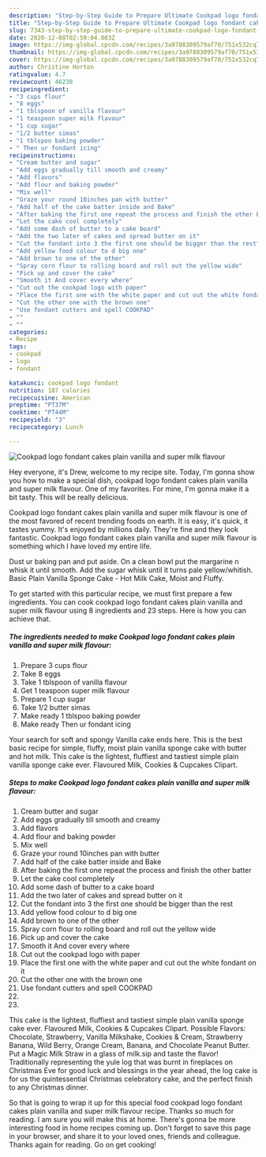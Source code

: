 ```yaml
---
description: "Step-by-Step Guide to Prepare Ultimate Cookpad logo fondant cakes plain vanilla and super milk flavour"
title: "Step-by-Step Guide to Prepare Ultimate Cookpad logo fondant cakes plain vanilla and super milk flavour"
slug: 7343-step-by-step-guide-to-prepare-ultimate-cookpad-logo-fondant-cakes-plain-vanilla-and-super-milk-flavour
date: 2020-12-08T02:59:04.083Z
image: https://img-global.cpcdn.com/recipes/3a9788309579af70/751x532cq70/cookpad-logo-fondant-cakes-plain-vanilla-and-super-milk-flavour-recipe-main-photo.jpg
thumbnail: https://img-global.cpcdn.com/recipes/3a9788309579af70/751x532cq70/cookpad-logo-fondant-cakes-plain-vanilla-and-super-milk-flavour-recipe-main-photo.jpg
cover: https://img-global.cpcdn.com/recipes/3a9788309579af70/751x532cq70/cookpad-logo-fondant-cakes-plain-vanilla-and-super-milk-flavour-recipe-main-photo.jpg
author: Christine Horton
ratingvalue: 4.7
reviewcount: 46230
recipeingredient:
- "3 cups flour"
- "8 eggs"
- "1 tblspoon of vanilla flavour"
- "1 teaspoon super milk flavour"
- "1 cup sugar"
- "1/2 butter simas"
- "1 tblspoo baking powder"
- " Then ur fondant icing"
recipeinstructions:
- "Cream butter and sugar"
- "Add eggs gradually till smooth and creamy"
- "Add flavors"
- "Add flour and baking powder"
- "Mix well"
- "Graze your round 10inches pan with butter"
- "Add half of the cake batter inside and Bake"
- "After baking the first one repeat the process and finish the other batter"
- "Let the cake cool completely"
- "Add some dash of butter to a cake board"
- "Add the two later of cakes and spread butter on it"
- "Cut the fondant into 3 the first one should be bigger than the rest"
- "Add yellow food colour to d big one"
- "Add brown to one of the other"
- "Spray corn flour to rolling board and roll out the yellow wide"
- "Pick up and cover the cake"
- "Smooth it And cover every where"
- "Cut out the cookpad logo with paper"
- "Place the first one with the white paper and cut out the white fondant on it"
- "Cut the other one with the brown one"
- "Use fondant cutters and spell COOKPAD"
- ""
- ""
categories:
- Recipe
tags:
- cookpad
- logo
- fondant

katakunci: cookpad logo fondant 
nutrition: 187 calories
recipecuisine: American
preptime: "PT37M"
cooktime: "PT44M"
recipeyield: "3"
recipecategory: Lunch

---
```



![Cookpad logo fondant cakes plain vanilla and super milk flavour](https://img-global.cpcdn.com/recipes/3a9788309579af70/751x532cq70/cookpad-logo-fondant-cakes-plain-vanilla-and-super-milk-flavour-recipe-main-photo.jpg)

Hey everyone, it's Drew, welcome to my recipe site. Today, I'm gonna show you how to make a special dish, cookpad logo fondant cakes plain vanilla and super milk flavour. One of my favorites. For mine, I'm gonna make it a bit tasty. This will be really delicious.

Cookpad logo fondant cakes plain vanilla and super milk flavour is one of the most favored of recent trending foods on earth. It is easy, it's quick, it tastes yummy. It's enjoyed by millions daily. They're fine and they look fantastic. Cookpad logo fondant cakes plain vanilla and super milk flavour is something which I have loved my entire life.

Dust ur baking pan and put aside. On a clean bowl put the margarine n whisk it until smooth. Add the sugar whisk until it turns pale yellow/whitish. Basic Plain Vanilla Sponge Cake - Hot Milk Cake, Moist and Fluffy.


To get started with this particular recipe, we must first prepare a few ingredients. You can cook cookpad logo fondant cakes plain vanilla and super milk flavour using 8 ingredients and 23 steps. Here is how you can achieve that.

<!--inarticleads1-->

##### The ingredients needed to make Cookpad logo fondant cakes plain vanilla and super milk flavour:

1. Prepare 3 cups flour
1. Take 8 eggs
1. Take 1 tblspoon of vanilla flavour
1. Get 1 teaspoon super milk flavour
1. Prepare 1 cup sugar
1. Take 1/2 butter simas
1. Make ready 1 tblspoo baking powder
1. Make ready  Then ur fondant icing


Your search for soft and spongy Vanilla cake ends here. This is the best basic recipe for simple, fluffy, moist plain vanilla sponge cake with butter and hot milk. This cake is the lightest, fluffiest and tastiest simple plain vanilla sponge cake ever. Flavoured Milk, Cookies &amp; Cupcakes Clipart. 

<!--inarticleads2-->

##### Steps to make Cookpad logo fondant cakes plain vanilla and super milk flavour:

1. Cream butter and sugar
1. Add eggs gradually till smooth and creamy
1. Add flavors
1. Add flour and baking powder
1. Mix well
1. Graze your round 10inches pan with butter
1. Add half of the cake batter inside and Bake
1. After baking the first one repeat the process and finish the other batter
1. Let the cake cool completely
1. Add some dash of butter to a cake board
1. Add the two later of cakes and spread butter on it
1. Cut the fondant into 3 the first one should be bigger than the rest
1. Add yellow food colour to d big one
1. Add brown to one of the other
1. Spray corn flour to rolling board and roll out the yellow wide
1. Pick up and cover the cake
1. Smooth it And cover every where
1. Cut out the cookpad logo with paper
1. Place the first one with the white paper and cut out the white fondant on it
1. Cut the other one with the brown one
1. Use fondant cutters and spell COOKPAD
1. 
1. 


This cake is the lightest, fluffiest and tastiest simple plain vanilla sponge cake ever. Flavoured Milk, Cookies &amp; Cupcakes Clipart. Possible Flavors: Chocolate, Strawberry, Vanilla Milkshake, Cookies &amp; Cream, Strawberry Banana, Wild Berry, Orange Cream, Banana, and Chocolate Peanut Butter. Put a Magic Milk Straw in a glass of milk.sip and taste the flavor! Traditionally representing the yule log that was burnt in fireplaces on Christmas Eve for good luck and blessings in the year ahead, the log cake is for us the quintessential Christmas celebratory cake, and the perfect finish to any Christmas dinner. 

So that is going to wrap it up for this special food cookpad logo fondant cakes plain vanilla and super milk flavour recipe. Thanks so much for reading. I am sure you will make this at home. There's gonna be more interesting food in home recipes coming up. Don't forget to save this page in your browser, and share it to your loved ones, friends and colleague. Thanks again for reading. Go on get cooking!

